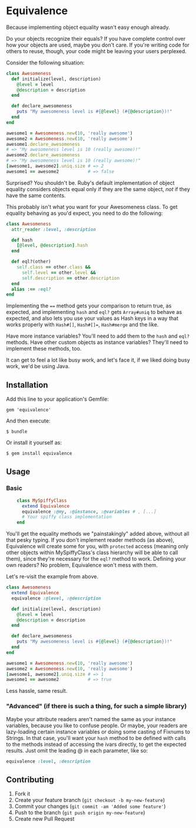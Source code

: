 # Equivalence

Because implementing object equality wasn't easy enough already.

Do your objects recognize their equals? If you have complete control over how
your objects are used, maybe you don't care. If you're writing code for others
to reuse, though, your code might be leaving your users perplexed.

Consider the following situation:

```ruby
class Awesomeness
  def initialize(level, description)
    @level = level
    @description = description
  end

  def declare_awesomeness
    puts "My awesomeness level is #{@level} (#{@description})!"
  end
end

awesome1 = Awesomeness.new(10, 'really awesome')
awesome2 = Awesomeness.new(10, 'really awesome')
awesome1.declare_awesomeness
# => "My awesomeness level is 10 (really awesome)!"
awesome2.declare_awesomeness
# => "My awesomeness level is 10 (really awesome)!"
[awesome1, awesome2].uniq.size # => 2
awesome1 == awesome2           # => false
```

Surprised? You shouldn't be. Ruby's default implementation of object equality
considers objects equal only if they are the same object, *not* if they have the
same contents.

This probably isn't what you want for your Awesomeness class. To get equality
behaving as you'd expect, you need to do the following:

```ruby
class Awesomeness
  attr_reader :level, :description

  def hash
    [@level, @description].hash
  end

  def eql?(other)
    self.class == other.class &&
      self.level == other.level &&
      self.description == other.description
  end
  alias :== :eql?
end
```

Implementing the `==` method gets your comparison to return true, as expected,
and implementing `hash` and `eql?` gets `Array#uniq` to behave as expected, and
also lets you use your values as Hash keys in a way that works properly with
`Hash#[]`, `Hash#[]=`, `Hash#merge` and the like.

Have more instance variables? You'll need to add them to the `hash` and `eql?`
methods. Have other custom objects as instance variables? They'll need to
implement these methods, too.

It can get to feel a lot like busy work, and let's face it, if we liked doing
busy work, we'd be using Java.

## Installation

Add this line to your application's Gemfile:

    gem 'equivalence'

And then execute:

    $ bundle

Or install it yourself as:

    $ gem install equivalence

## Usage

### Basic

```ruby
    class MySpiffyClass
      extend Equivalence
      equivalence :@my, :@instance, :@variables # , [...]
      # Your spiffy class implementation
    end
```

You'll get the equality methods we "painstakingly" added above, without all that
pesky typing. If you don't implement reader methods (as above), Equivalence will
create some for you, with `protected` access (meaning only other objects within
MySpiffyClass's class hierarchy will be able to call them), since they're
necessary for the `eql?` method to work. Defining your own readers? No problem,
Equivalence won't mess with them.

Let's re-visit the example from above.

```ruby
class Awesomeness
  extend Equivalence
  equivalence :@level, :@description

  def initialize(level, description)
    @level = level
    @description = description
  end

  def declare_awesomeness
    puts "My awesomeness level is #{@level} (#{@description})!"
  end
end

awesome1 = Awesomeness.new(10, 'really awesome')
awesome2 = Awesomeness.new(10, 'really awesome')
[awesome1, awesome2].uniq.size # => 1
awesome1 == awesome2           # => true
```

Less hassle, same result.

### "Advanced" (if there is such a thing, for such a simple library)

Maybe your attribute readers aren't named the same as your instance variables,
because you like to confuse people. Or maybe, your readers are lazy-loading
certain instance variables or doing some casting of Fixnums to Strings. In that
case, you'll want your `hash` method to be defined with calls to the methods
instead of accessing the ivars directly, to get the expected results. Just omit
the leading @ in each parameter, like so:

```ruby
equivalence :level, :description
```

## Contributing

1. Fork it
2. Create your feature branch (`git checkout -b my-new-feature`)
3. Commit your changes (`git commit -am 'Added some feature'`)
4. Push to the branch (`git push origin my-new-feature`)
5. Create new Pull Request

